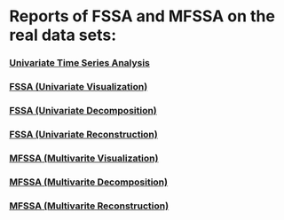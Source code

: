 # Reports of FSSA and MFSSA on the real data sets:

### [Univariate Time Series Analysis](https://haghbinh.github.io/FSSA_report/Jambi.html)
### [FSSA (Univariate Visualization)](https://haghbinh.github.io/FSSA_report/uvisualization.html)
### [FSSA (Univariate Decomposition)](https://haghbinh.github.io/FSSA_report/udecomposition.html)
### [FSSA (Univariate Reconstruction)](https://haghbinh.github.io/FSSA_report/ureconstruction.html)
### [MFSSA (Multivarite Visualization)](https://haghbinh.github.io/FSSA_report/mvisualization.html)
### [MFSSA (Multivarite Decomposition)](https://haghbinh.github.io/FSSA_report/mdecomposition.html)
### [MFSSA (Multivarite Reconstruction)](https://haghbinh.github.io/FSSA_report/mreconstruction.html)
